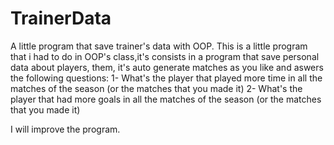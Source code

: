 # TrainerData
A little program that save trainer's data with OOP.
This is a little program that i had to do in OOP's class,it's consists in a program that save personal data about players, them, it's auto generate matches as you like and aswers the following questions:
1- What's the player that played more time in all the matches of the season (or the matches that you made it)
2- What's the player that had more goals in all the matches of the season (or the matches that you made it)

I will improve the program.
